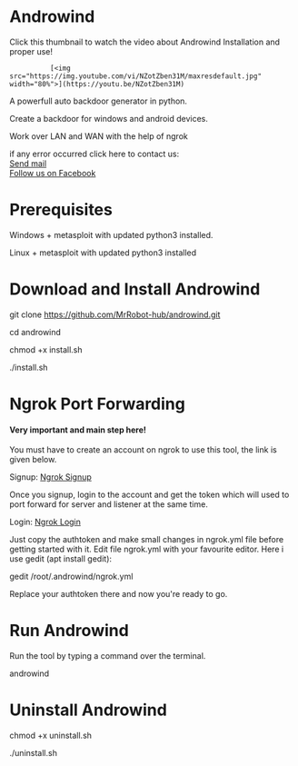 # Androwind
Click this thumbnail to watch the video about Androwind Installation and proper use!

              [<img src="https://img.youtube.com/vi/NZotZben31M/maxresdefault.jpg" width="80%">](https://youtu.be/NZotZben31M)

A powerfull auto backdoor generator in python.

Create a backdoor for windows and android devices.

Work over LAN and WAN with the help of ngrok

if any error occurred click here to contact us: 
<br> <a href="mailto:umerfarid53@gmail.com" target="_blank">Send mail</a>
<br><a href="https://www.facebook.com/cybernetics.me" target="_blank">Follow us on Facebook</a>

# Prerequisites
Windows + metasploit with updated python3 installed.

Linux + metasploit with updated python3 installed

# Download and Install Androwind

git clone https://github.com/MrRobot-hub/androwind.git

cd androwind

chmod +x install.sh

./install.sh

# Ngrok Port Forwarding

<h4> Very important and main step here! </h4>

You must have to create an account on ngrok to use this tool, the link is given below.

Signup: <a href="https://dashboard.ngrok.com/signup" target = "_blank">Ngrok Signup</a>

Once you signup, login to the account and get the token which will used to port forward for server and listener at the same time.

Login: <a href="https://dashboard.ngrok.com/login">Ngrok Login</a>

Just copy the authtoken and make small changes in ngrok.yml file before getting started with it.
Edit file ngrok.yml with your favourite editor. Here i use gedit (apt install gedit):

gedit /root/.androwind/ngrok.yml

Replace your authtoken there and now you're ready to go. 

# Run Androwind

Run the tool by typing a command over the terminal.

androwind
# Uninstall Androwind

chmod +x uninstall.sh

./uninstall.sh
